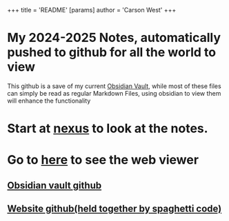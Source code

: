 +++
 title = 'README'
[params]
	author = 'Carson West'
+++
# My 2024-2025 Notes, automatically pushed to github for all the world to view

This github is a save of my current [Obsidian Vault](https://obsidian.md/), while most of these files can simply be read as regular Markdown Files, using obsidian to view them will enhance the functionality
# Start at [nexus](./../nexus/) to look at the notes.
# Go to [here](https://thecarsonwest.github.io/test/public/nexus/) to see the web viewer

## [Obsidian vault github](https://github.com/TheCarsonWest/nerd-emoji)
## [Website github(held together by spaghetti code)](https://github.com/TheCarsonWest/TheCarsonWest.github.io)

